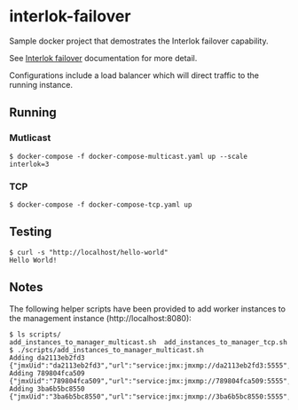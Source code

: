 # interlok-failover

Sample docker project that demostrates the Interlok failover capability.

See [Interlok failover](http://interlok.adaptris.net/interlok-docs/advanced-failover.html) documentation for more detail.

Configurations include a load balancer which will direct traffic to the running instance.

## Running

### Mutlicast

```
$ docker-compose -f docker-compose-multicast.yaml up --scale interlok=3
```

### TCP

```
$ docker-compose -f docker-compose-tcp.yaml up
```

## Testing

```
$ curl -s "http://localhost/hello-world"
Hello World!
```

## Notes

The following helper scripts have been provided to add worker instances to the management instance (http://localhost:8080):

```
$ ls scripts/
add_instances_to_manager_multicast.sh  add_instances_to_manager_tcp.sh
$ ./scripts/add_instances_to_manager_multicast.sh
Adding da2113eb2fd3
{"jmxUid":"da2113eb2fd3","url":"service:jmx:jmxmp://da2113eb2fd3:5555","name":"da2113eb2fd3"}
Adding 789804fca509
{"jmxUid":"789804fca509","url":"service:jmx:jmxmp://789804fca509:5555","name":"789804fca509"}
Adding 3ba6b5bc8550
{"jmxUid":"3ba6b5bc8550","url":"service:jmx:jmxmp://3ba6b5bc8550:5555","name":"3ba6b5bc8550"}
```
